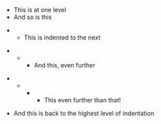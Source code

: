 -   This is at one level
-   And so is this

<!-- -->

-   -   This is indented to the next

<!-- -->

-   -   -   And this, even further

<!-- -->

-   -   -   -   This even further than that!

<!-- -->

-   And this is back to the highest level of indentation

